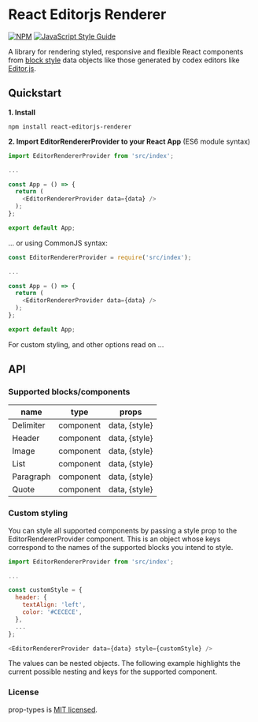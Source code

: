 # React Editorjs Renderer
[![NPM](https://img.shields.io/npm/v/react-editorjs-renderer.svg)](https://www.npmjs.com/package/react-editorjs-renderer) [![JavaScript Style Guide](https://img.shields.io/badge/code_style-standard-brightgreen.svg)](https://standardjs.com)

A library for rendering styled, responsive and flexible React components from [block style](https://editorjs.io/saving-data) data objects like those generated by codex editors like [Editor.js](https://editorjs.io/).


## Quickstart

**1. Install**

```shell
npm install react-editorjs-renderer
```

**2. Import EditorRendererProvider to your React App** (ES6 module syntax)

```javascript
import EditorRendererProvider from 'src/index';

...

const App = () => {
  return (
    <EditorRendererProvider data={data} />
  );
};

export default App;
```

... or using CommonJS syntax:

```javascript
const EditorRendererProvider = require('src/index');

...

const App = () => {
  return (
    <EditorRendererProvider data={data} />
  );
};

export default App;
```

For custom styling, and other options read on ...

## API

### Supported blocks/components

| name      |    type   | props         |
|-----------|:---------:|---------------|
| Delimiter | component | data, {style} |
| Header    | component | data, {style} |
| Image     | component | data, {style} |
| List      | component | data, {style} |
| Paragraph | component | data, {style} |
| Quote     | component | data, {style} |

### Custom styling

You can style all supported components by passing a style prop to the EditorRendererProvider component.
This is an object whose keys correspond to the names of the supported blocks you intend to style.

```javascript
import EditorRendererProvider from 'src/index';

...

const customStyle = {
  header: {
    textAlign: 'left',
    color: '#CECECE',
  },
  ...
};

<EditorRendererProvider data={data} style={customStyle} />
```

The values can be nested objects.
The following example highlights the current possible nesting and keys for the supported component.

### License

prop-types is [MIT licensed](./LICENSE).

